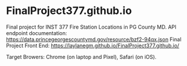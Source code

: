 # FinalProject377.github.io
Final project for INST 377
Fire Station Locations in PG County MD. 
API endpoint documentation: 
https://data.princegeorgescountymd.gov/resource/bzf2-94qx.json
Final Project Front End:
https://laylanegm.github.io/FinalProject377.github.io/

Target Browers: Chrome (on laptop and Pixel), Safari (on iOS). 
